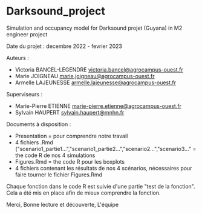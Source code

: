 # Darksound_project
Simulation and occupancy model for Darksound projet (Guyana) in M2 engineer project

Date du projet : decembre 2022 - fevrier 2023  

Auteurs :  
- Victoria BANCEL-LEGENDRE victoria.bancel@agrocampus-ouest.fr  
- Marie JOIGNEAU marie.joigneau@agrocampus-ouest.fr  
- Armelle LAJEUNESSE armelle.lajeunesse@agrocampus-ouest.fr  

Superviseurs :  
- Marie-Pierre ETIENNE marie-pierre.etienne@agrocampus-ouest.fr  
- Sylvain HAUPERT sylvain.haupert@mnhn.fr  

Documents à disposition :  
- Presentation = pour comprendre notre travail  
- 4 fichiers .Rmd ("scenario1_partie1...","scenario1_partie2...","scenario2...","scenario3..." = the code R de nos 4 simulations  
- Figures.Rmd = the code R pour les boxplots 
- 4 fichiers contenant les résultats de nos 4 scénarios, nécessaires pour faire tourner le fichier Figures.Rmd

Chaque fonction dans le code R est suivie d'une partie "test de la fonction". Cela a été mis en place afin de mieux comprendre la fonction.

Merci,
Bonne lecture et découverte,
L'équipe
